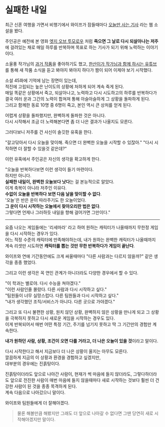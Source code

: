 # 실패한 내일

최근 신혼 여행을 가면서 비행기에서 와이프가 잠들때마다 [오늘만 사는 기사](https://series.naver.com/novel/detail.series?productNo=9378942) 라는 웹 소설을 봤다.  
  
주인공은 예전에 본 영화 [엣지 오브 투모로우](https://namu.wiki/w/%EC%97%A3%EC%A7%80%20%EC%98%A4%EB%B8%8C%20%ED%88%AC%EB%AA%A8%EB%A1%9C%EC%9A%B0) 처럼 **죽으면 그 날로 다시 되살아나는 저주**에 걸려있는 채로 매일 하루를 반복하며 목표로 하는 기사가 되기 위해 노력하는 이야기이다.  
  
소울풍 작가님의 [과거 작품](https://namu.wiki/w/%EB%A7%90%EB%8B%A8%EB%B3%91%EC%82%AC%EC%97%90%EC%84%9C%20%EA%B5%B0%EC%A3%BC%EA%B9%8C%EC%A7%80)을 좋아하기도 했고, [한산이가 작가님과 함께 하시는 유튜브](https://www.youtube.com/@writeholics)를 통해 새 작품 소식을 듣고 봐야지 봐야지 하다가 짬이 되어 이제야 보기 시작했다.  
  
소설 45화에 기억에 남는 장면이 있는데,  
적진에 고립되는 높은 난이도의 상황에 처하게 되어 계속 죽게 된다.  
매일 똑같은 상황에서 죽고, 되살아나고, 노력하고 다시 시도하고의 하루를 반복하다가 결국 여러 운과 그간의 노력이 합쳐져 통해 아슬아슬하게 그 상황을 돌파하게 된다.  
그리고 함께한 동료 10명 중 6명이 죽고, 본인 역시 큰 상처를 얻게 된다.  
  
어렵게 상황을 돌파했지만, 완벽하게 돌파한 것은 아니다.  
다시 시작해서 조금 더 노력해본다면 좀 더 나은 결과가 나올지도 모른다.  
  
그러다보니 저주를 건 사신이 솔깃한 유혹을 한다.  

"갈고닦아서 다시 오늘을 맞이해. 죽으면 더 완벽한 오늘을 시작할 수 있잖아."
"다시 시작하면 더 잘할 수 있을것 같은데?"  

이런 유혹에서 주인공은 자신의 생각을 확고하게 한다.  
  
"오늘을 반복하다보면 이런 생각이 들기 마련이다.  
하지만 아니다.  
**실패한 내일이, 완벽한 오늘보다 낫다**는 걸 본능적으로 알았다.  
이게 축복이 아니라 저주인 이유다.  
**수없이 오늘을 반복하다 보면 다음 날을 맞이할 수 없다**.  
'오늘'은 반은 운이 따라주기도 한 오늘이었다.  
**그 운이 다시 시작하는 오늘에서 찾아오리란 법은 없다**.  
그렇다면 언제나 그러하듯 내일을 향해 걸어가면 그만이다."  
   
---

요즘 나오는 게임들에는 '리세마라' 라고 하여 원하는 캐릭터가 나올때까지 무한정 게임을 다시 시작하는 경우가 있다.  
어느 적정 수준의 캐릭터에 만족해야하는데, 내가 원하는 완벽한 캐릭터가 나올때까지 계속 리셋만 시도하면 **캐릭터를 뽑는 것만 무한 반복하다가 게임이 끝난다**.  
  
와이프와 연애 기간동안에도 크게 싸울때마다 "다른 사람과는 다르지 않을까?" 같은 생각을 종종 했었다.  
  
그리고 이런 생각은 꼭 연인 관계가 아니더라도 다양한 경우에서 할 수 있다.  
  
"이 학과는 별로야. 다시 수능을 쳐야겠다."  
"이런 사람인줄 몰랐다. 다른 사람과 다시 시작하고 싶다."  
"팀원들이 너무 실망스럽다. 다른 팀원들과 다시 시작하고 싶다."  
"내가 생각했던 조직/서비스가 아니다. 다른 곳으로 가야겠다."  
  
그리고 또 다시 불편한 상황, 원치 않던 상황, 완벽하지 않은 상황을 만나게 되고 그 상황을 극복하지 못하고 다시 새로운 게임을 시작하는 경우도 있다.  
이게 반복되어서 매번 어떤 특정 기간, 주기를 넘기지 못하고 딱 그 기간만의 경험만 계속한다.  
  
**내가 원하던 사람, 상황, 조건이 오면 다를 거라고, 더 나은 오늘이 있을 것**이라고 말이다.  
  
다시 시작한다고 해서 지금보다 더 나은 상황이 올지는 아무도 모른다.  
깔끔하게 지금의 이 상황과 환경을 경험하고 싶겠지만,  
대부분의 경우에는 진흙탕이다.  
  
진흙탕이더라도 앞으로 나아간 사람이, 현재가 썩 마음에 들지 않더라도, 그렇다하더라도 앞으로 전진한 사람이 매번 마음에 들지 않을때마다 새로 시작하는 것보다 훨씬 더 건강한 사람이 된 것을 종종 목격하게 된다.    
계속 다음으로 나아갔으니 말이다.  
  
와이프와 팀원들에게 더 잘해야겠다.

> 물론 해볼만큼 해봤지만 그래도 더 앞으로 나아갈 수 없다면 그땐 당연히 새로 시작해야겠지만 말이다.


  


